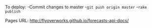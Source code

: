 To deploy:
-Commit changes to master
-`git push origin master`
-`rake publish`


Pages URL: http://flyoverworks.github.io/forecasts-api-docs/
